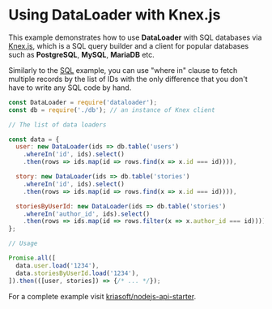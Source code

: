# Using DataLoader with Knex.js

This example demonstrates how to use **DataLoader** with SQL databases via
[Knex.js][knex], which is a SQL query builder and a client for popular
databases such as **PostgreSQL**, **MySQL**, **MariaDB** etc.

Similarly to the [SQL](./SQL.md) example, you can use "where in" clause to
fetch multiple records by the list of IDs with the only difference that you
don't have to write any SQL code by hand.

```js
const DataLoader = require('dataloader');
const db = require('./db'); // an instance of Knex client

// The list of data loaders

const data = {
  user: new DataLoader(ids => db.table('users')
    .whereIn('id', ids).select()
    .then(rows => ids.map(id => rows.find(x => x.id === id)))),

  story: new DataLoader(ids => db.table('stories')
    .whereIn('id', ids).select()
    .then(rows => ids.map(id => rows.find(x => x.id === id)))),

  storiesByUserId: new DataLoader(ids => db.table('stories')
    .whereIn('author_id', ids).select()
    .then(rows => ids.map(id => rows.filter(x => x.author_id === id)))),
};

// Usage

Promise.all([
  data.user.load('1234'),
  data.storiesByUserId.load('1234'),
]).then(([user, stories]) => {/* ... */});
```

For a complete example visit [kriasoft/nodejs-api-starter][nsk].

[knex]: http://knexjs.org/
[nsk]: https://github.com/kriasoft/nodejs-api-starter#readme

